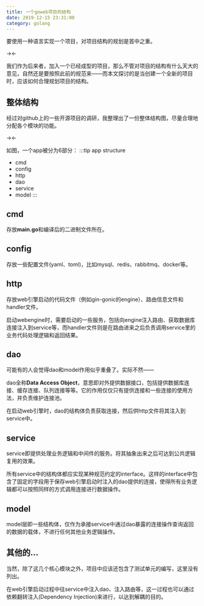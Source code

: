 ```yaml
---
title: 一个goweb项目的结构
date: 2019-12-15 23:31:00
category: golang
---
```

要使用一种语言实现一个项目，对项目结构的规划是首中之重。
<!-- more -->

-><lazy-image src="/images/gin-gonic.jpg" /><-

我们作为后来者，加入一个已经成型的项目，那么不管对项目的结构有什么天大的意见，自然还是要按照此前的规范来——而本文探讨的是当创建一个全新的项目时，应该如何合理规划项目的结构。

## 整体结构
经过对github上的一些开源项目的调研，我整理出了一份整体结构图，尽量合理地分配各个模块的功能。

-><lazy-image src="/images/webstructure.png" /><-

如图，一个app被分为6部分：
:::tip app structure
* cmd
* config
* http
* dao
* service
* model
:::
## cmd
存放**main.go**和编译后的二进制文件所在。
## config
存放一些配置文件(yaml、toml)，比如mysql、redis、rabbitmq、docker等。
## http
存放web引擎启动的代码文件（例如gin-gonic的engine）、路由信息文件和handler文件。

启动webengine时，需要启动的一些服务，包括向engine注入路由、获取数据库连接注入到service等，而handler文件则是在路由进来之后负责调用service里的业务代码处理逻辑和返回结果。
## dao
可能有的人会觉得dao和model作用似乎重叠了。实际不然——

dao全称**Data Access Object**，意思即对外提供数据接口，包括提供数据库连接、缓存连接、队列连接等等。它的作用仅仅只有提供连接和一些连接的使用方法，并负责维护连接池。

在启动web引擎时，dao的结构体负责获取连接，然后供http文件将其注入到service中。
## service
service即提供处理业务逻辑和中间件的服务。将其抽象出来之后可达到公共逻辑复用的效果。

所有service中的结构体都应实现某种规范约定的interface。这样的interface中包含了固定的字段用于保存web引擎启动时注入的dao提供的连接，使得所有业务逻辑都可以按照同样的方式调用连接进行数据操作。
## model
model层即一些结构体，仅作为承接service中通过dao暴露的连接操作查询返回的数据的载体，不进行任何其他业务逻辑操作。

## 其他的...
当然，除了这几个核心模块之外，项目中应该还包含了测试单元的编写，这里没有列出。

在web引擎启动过程中往service中注入dao、注入路由等，这一过程也可以通过依赖翻转注入(Dependency Injection)来进行，以达到解耦的目的。
